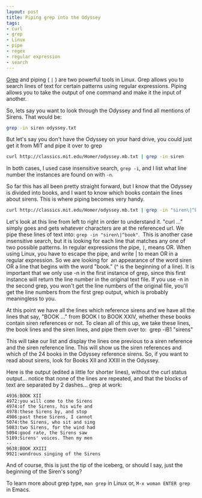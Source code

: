 ```yaml
---
layout: post
title: Piping grep into the Odyssey
tags:
- curl
- grep
- Linux
- pipe
- regex
- regular expression
- search
---
```


[Grep](http://www.gnu.org/software/grep/manual/grep.html) and piping ( `|` ) are two powerful tools in Linux.
Grep allows you to search lines of text for certain patterns using regular expressions. Piping allows you to take the
output of one command and make it the input of another.

So, lets say you want to look through the Odyssey and find all mentions of Sirens. That would be:

``` bash
grep -in siren odyssey.txt
```

But let's say you don't have the Odyssey on your hard drive, you could just get it from MIT and pipe it over to grep

``` bash
curl http://classics.mit.edu/Homer/odyssey.mb.txt | grep -in siren
```

In both cases, I used case insensitive search, `grep -i`, and I list what line number the instances are found on with
`-n`.

So far this has all been pretty straight forward, but I know that the Odyssey is divided into books, and I want to know
which books contain the lines about sirens. This is where piping becomes very handy.

``` bash
curl http://classics.mit.edu/Homer/odyssey.mb.txt | grep -in "siren\|^book" | grep -iB1 "siren"
```

Let's look at this line from left to right in order to understand it. "curl ..." simply goes and gets whatever
characters are at the referenced url. We pipe these lines of text into: `grep -in "siren\|^book"`.  This is another case
insensitive search, but it is looking for each line that matches any one of two possible patterns. In regular
expressions the pipe, `|`, means OR. When using Linux, you have to escape the pipe, and write \| to mean OR in a regular
expression. So we are looking for  an appearance of the word siren OR a line that begins with the word "book." (^ is the
beginning of a line). It is important that we only use -n in the first instance of grep, since this first instance will
return the line number in the original text file. If you use -n in the second grep, you won't get the line numbers of
the original file, you'll get the line numbers from the first grep output, which is probably meaningless to you.

At this point we have all the lines which reference sirens and we have all the lines that say, "BOOK ..." from BOOK I to
BOOK XXIV, whether these books contain siren references or not. To clean all of this up, we take these lines, the book
lines and the siren lines, and pipe them over to:  grep -iB1 "sirens"

This will take our list and display the lines one previous to a siren reference and the siren reference line. This will
show us the siren references and which of the 24 books in the Odyssey reference sirens. So, if you want to read about
sirens, look for Books XII and XXIII in the Odyssey.

Here is the output (edited a little for shorter lines), without the curl status output... notice that none of the lines
are repeated, and that the blocks of text are separated by 2 dashes... grep at work:

    4936:BOOK XII
    4972:you will come to the Sirens
    4974:of the Sirens, his wife and
    4978:these Sirens by, and stop
    4986:past these Sirens, I cannot
    5074:the Sirens, who sit and sing
    5083:two Sirens, for the wind had
    5094:good rate, the Sirens saw
    5109:Sirens' voices. Then my men
    --
    9638:BOOK XXIII
    9921:wondrous singing of the Sirens

And of course, this is just the tip of the iceberg, or should I say, just the beginning of the Siren's song?

To learn more about grep type, `man grep` in Linux or, `M-x woman ENTER grep` in Emacs.
